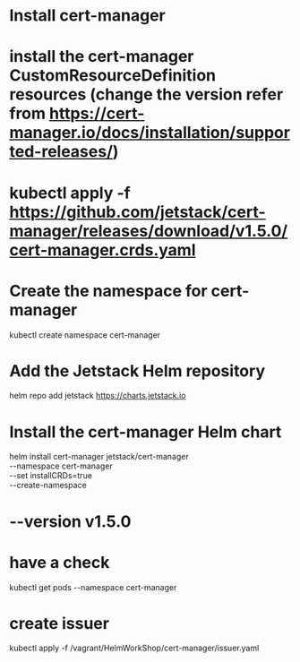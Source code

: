 # Install cert-manager
# install the cert-manager CustomResourceDefinition resources (change the version refer from https://cert-manager.io/docs/installation/supported-releases/)
# kubectl apply -f https://github.com/jetstack/cert-manager/releases/download/v1.5.0/cert-manager.crds.yaml
# Create the namespace for cert-manager
kubectl create namespace cert-manager
# Add the Jetstack Helm repository
helm repo add jetstack https://charts.jetstack.io
# Install the cert-manager Helm chart
helm install cert-manager jetstack/cert-manager \
  --namespace cert-manager \
  --set installCRDs=true \
  --create-namespace
  # --version v1.5.0 
# have a check
kubectl get pods --namespace cert-manager

# create issuer
kubectl apply -f /vagrant/HelmWorkShop/cert-manager/issuer.yaml